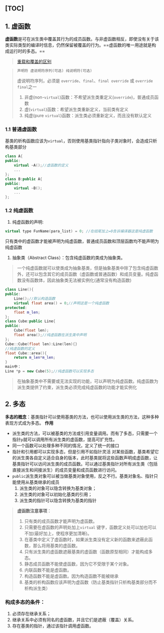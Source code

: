 [TOC]
---

## 1. 虚函数 
**虚函数**是可在派生类中覆盖其行为的成员函数。与非虚函数相反，即使没有关于该类实际类型的编译时信息，仍然保留被覆盖的行为。==虚函数的唯一用途就是构成运行时的多态。==
> [重载和覆盖的区别](../4.函数/3.函数重载.md)

> ```cpp
> 声明符 虚说明符序列(可选) 纯说明符(可选)
> ```
> 虚说明符序列，必须是 `override`、`final`、`final override` 或 `override final`之一
> 1. 非虚(non-`virtual`)函数：不希望派生类重定义(`override`)，普通成员函数
> 2. 虚(`virtual`)函数：希望派生类重新定义，当前类有定义
> 3. 纯虚(pure `virtual`)函数：派生类必须重新定义，而且没有默认定义

### 1.1 普通虚函数
基类的析构函数应该为`virtual`，否则使用基类指针指向子类对象时，会造成只析构基类部分
```cpp
class A{
public:
    virtual ~A();//虚函数的定义
    ...
};
class B:public A{
public:
    virtual ~B();
    ...
};
```
### 1.2 纯虚函数

1. 纯虚函数的声明:
```cpp
virtual type FunName(para_list) = 0; //在结尾加上=0告诉编译器这是纯虚函数
```
只有类中的虚函数才能被声明为纯虚函数，普通成员函数和顶层函数均不能声明为纯虚函数
1. 抽象类（Abstract Class）：包含纯虚函数的类成为抽象类。
> 一个纯虚函数就可以使类成为抽象基类，但是抽象基类中除了包含纯虚函数外，还可以包含其它的成员函数（虚函数或普通函数）和成员变量。纯虚函数没有函数体，因此抽象类无法被实例化(通常没有构造函数)
```cpp
class Line(){
public:
    Line();//默认构造函数
    virtual float area() = 0;//声明这是一个纯虚函数
protected:
    float m_len;
};
class Cube:public Line{
public:
    Cube(float len);
    float area();//纯虚函数在派生类中声明
};
Cube::Cube(float len):Line(len){}
//纯虚函数的定义
float Cube::area(){
    return m_len*m_len;
}
main中：
Line *p = new Cube(5);//纯虚函数可以实现多态
```

> 在抽象基类中不需要或无法实现的功能，可以声明为纯虚函数。纯虚函数为派生类提供了约束，派生类必须完成纯虚函数的功能才能实例化

## 2. 多态
**多态的概念**：基类指针可以使用基类的方法，也可以使用派生类的方法，这种多种表现方式成为多态。
**作用**
- 派生类的方法，可以被基类的方法或引用变量调用。而有了多态，只需要一个指针`p`就可以调用所有派生类的虚函数，提高可扩充性。
- 同一个函数可以处理多种不同的情况，定义了统一的接口
- 指针和引用都可以实现多态，但是引用不如指针灵活
对某些函数，基类希望它的派生类各自定义适合自身的版本，此时基类就将这些函数声明成虚函数，让基类指针可以访问派生类的成员函数。可以通过基类指针对所有派生类（包括直接派生和间接派生）的成员变量和成员函数进行访问。
- `public`派生类对象可以被当做基类对象使用，反之不行。基类对象名、指针只能使用从基类继承的成员
  1. 派生类的对象可以隐含转换为基类对象；
  2. 派生类的对象可以初始化基类的引用；
  3. 派生类的指针可以隐含转换为基类的指针

> **虚函数注意事项**：
> 1. 只有类的成员函数才能声明为虚函数。
> 2. 只需要在虚函数的声明处加上`virtual` 键字，函数定义处可以加也可以不加(最好加上，使程序更加清晰)。
> 3. 在基类中定义了虚函数时，如果派生类没有定义新的函数来遮蔽此函数，那么将用基类的虚函数。
> 4. 只有派生类的虚函数遮蔽基类的虚函数（函数原型相同）才能构成多态。
> 5. 静态成员函数不能使虚函数，因为它不受限于某个对象。
> 6. 内联函数不能是虚函数。
> 7.  构造函数不能是虚函数。因为构造函数不能被继承
> 8.  基类的析构函数应该声明为虚函数（防止基类指针只析构基类部分而不析构派生类）

### 构成多态的条件：
 1. 必须存在继承关系；
 2. 继承关系中必须有同名的虚函数，并且它们是遮蔽（覆盖）关系。
 3. 存在基类的指针，通过该指针调用虚函数。


